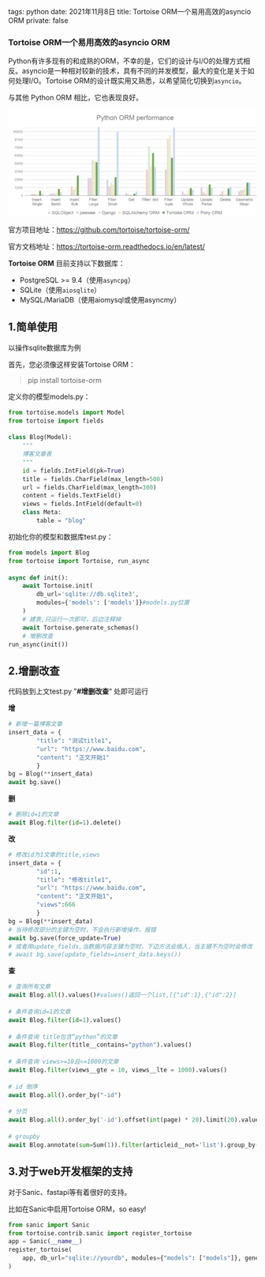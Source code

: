 tags: python
date: 2021年11月8日
title: Tortoise ORM一个易用高效的asyncio ORM
private: false

### Tortoise ORM一个易用高效的asyncio ORM

Python有许多现有的和成熟的ORM，不幸的是，它们的设计与I/O的处理方式相反。asyncio是一种相对较新的技术，具有不同的并发模型，最大的变化是关于如何处理I/O。Tortoise ORM的设计既实用又熟悉，以希望简化切换到`asyncio`。

与其他 Python ORM 相比，它也表现良好。

![image-20211108155005375](image-20211108155005375.png)

官方项目地址：https://github.com/tortoise/tortoise-orm/

官方文档地址：https://tortoise-orm.readthedocs.io/en/latest/

**Tortoise ORM** 目前支持以下数据库：

- PostgreSQL >= 9.4（使用`asyncpg`）
- SQLite（使用`aiosqlite`）
- MySQL/MariaDB（使用aiomysql或使用asyncmy）

## 1.简单使用

以操作sqlite数据库为例

首先，您必须像这样安装Tortoise ORM：

> pip install tortoise-orm

定义你的模型models.py：

```python
from tortoise.models import Model
from tortoise import fields

class Blog(Model):
    """
    博客文章表
    """
    id = fields.IntField(pk=True)
    title = fields.CharField(max_length=500)
    url = fields.CharField(max_length=300)
    content = fields.TextField()
    views = fields.IntField(default=0)
    class Meta:
        table = "blog"
```

初始化你的模型和数据库test.py：

```python
from models import Blog
from tortoise import Tortoise, run_async

async def init():
    await Tortoise.init(
        db_url='sqlite://db.sqlite3',
        modules={'models': ['models']}#models.py位置
    )
    # 建表,只运行一次即可，后边注释掉
    await Tortoise.generate_schemas()
    # 增删改查
run_async(init())
```

## 2.增删改查

代码放到上文test.py ”**#增删改查**“ 处即可运行

**增**

```python
# 新增一篇博客文章
insert_data = {
        "title": "测试title1",
        "url": "https://www.baidu.com",
        "content": "正文开始1"
        }
bg = Blog(**insert_data)
await bg.save()
```

**删**

```python
# 删除id=1的文章
await Blog.filter(id=1).delete()
```

**改**

```python
# 修改id为1文章的title,views
insert_data = {
    	"id":1,
        "title": "修改title1",
        "url": "https://www.baidu.com",
        "content": "正文开始1",
    	"views":666
        }
bg = Blog(**insert_data)
# 当待修改部分的主键为空时，不会执行新增操作，报错
await bg.save(force_update=True)
# 或者用update_fields,当数据内容主键为空时，下边方法会插入，当主键不为空时会修改
# await bg.save(update_fields=insert_data.keys())
```

**查**

```python
# 查询所有文章
await Blog.all().values()#values()返回一个list,[{"id":1},{"id":2}]

# 条件查询id=1的文章
await Blog.filter(id=1).values()

# 条件查询 title包含“python”的文章
await Blog.filter(title__contains="python").values()

# 条件查询 views>=10且<=1000的文章
await Blog.filter(views__gte = 10, views__lte = 1000).values()

# id 倒序
await Blog.all().order_by("-id")

# 分页
await Blog.all().order_by('-id').offset(int(page) * 20).limit(20).values()

# groupby
await Blog.annotate(sum=Sum(1)).filter(articleid__not='list').group_by("articleid").order_by('-sum').limit(3).values("articleid", "sum")
```



## 3.对于web开发框架的支持

对于Sanic、fastapi等有着很好的支持。

比如在Sanic中启用Tortoise ORM，so easy!

```python
from sanic import Sanic
from tortoise.contrib.sanic import register_tortoise
app = Sanic(__name__)
register_tortoise(
    app, db_url="sqlite://yourdb", modules={"models": ["models"]}, generate_schemas=True
)
```

